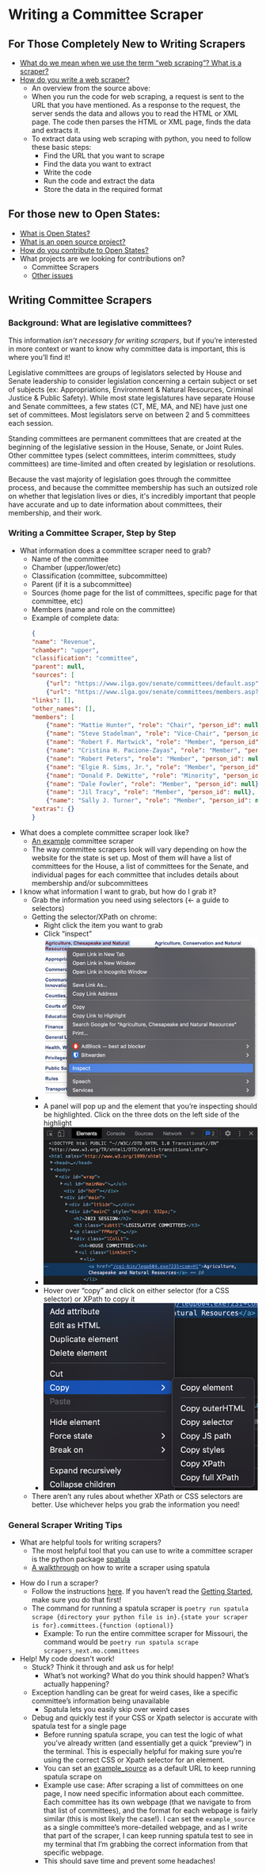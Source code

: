 # Writing a Committee Scraper

## For Those Completely New to Writing Scrapers
- [What do we mean when we use the term “web scraping”? What is a scraper?](https://data-lessons.github.io/library-webscraping-DEPRECATED/01-introduction/)
- [How do you write a web scraper?](https://www.edureka.co/blog/web-scraping-with-python/)
  * An overview from the source above:
  * When you run the code for web scraping, a request is sent to the URL that you have mentioned. As a response to the request, the server sends the data and allows you to read the HTML or XML page. The code then parses the HTML or XML page, finds the data and extracts it. 
  * To extract data using web scraping with python, you need to follow these basic steps:
    * Find the URL that you want to scrape
    * Find the data you want to extract
    * Write the code
    * Run the code and extract the data
    * Store the data in the required format 


## For those new to Open States:
- [What is Open States?](https://docs.openstates.org/#about-open-states)
- [What is an open source project?](https://opensource.com/resources/what-open-source)
- [How do you contribute to Open States?](https://docs.openstates.org/contributing/#getting-started)
- What projects are we looking for contributions on?
    * Committee Scrapers
    * [Other issues](https://github.com/openstates/issues/issues)


## Writing Committee Scrapers
### Background: What are legislative committees?
This information *isn’t necessary for writing scrapers*, but if you’re interested in more context or want to know why committee data is important, this is where you’ll find it! 

Legislative committees are groups of legislators selected by House and Senate leadership to consider legislation concerning a certain subject or set of subjects (ex: Appropriations, Environment & Natural Resources, Criminal Justice & Public Safety). While most state legislatures have separate House and Senate committees, a few states (CT, ME, MA, and NE) have just one set of committees. Most legislators serve on between 2 and 5 committees each session. 

Standing committees are permanent committees that are created at the beginning of the legislative session in the House, Senate, or Joint Rules. Other committee types (select committees, interim committees, study committees) are time-limited and often created by legislation or resolutions.

Because the vast majority of legislation goes through the committee process, and because the committee membership has such an outsized role on whether that legislation lives or dies, it's incredibly important that people have accurate and up to date information about committees, their membership, and their work. 

### Writing a Committee Scraper, Step by Step
- What information does a committee scraper need to grab?
  * Name of the committee
  * Chamber (upper/lower/etc)
  * Classification (committee, subcommittee)
  * Parent (if it is a subcommittee)
  * Sources (home page for the list of committees, specific page for that committee, etc)
  * Members (name and role on the committee)
  * Example of complete data: 
    ```json
    {
    "name": "Revenue", 
    "chamber": "upper",
    "classification": "committee", 
    "parent": null, 
    "sources": [
        {"url": "https://www.ilga.gov/senate/committees/default.asp", "note": "homepage"}, 
        {"url": "https://www.ilga.gov/senate/committees/members.asp?CommitteeID=2688", "note": ""}], 
    "links": [], 
    "other_names": [], 
    "members": [
        {"name": "Mattie Hunter", "role": "Chair", "person_id": null}, 
        {"name": "Steve Stadelman", "role": "Vice-Chair", "person_id": null}, 
        {"name": "Robert F. Martwick", "role": "Member", "person_id": null}, 
        {"name": "Cristina H. Pacione-Zayas", "role": "Member", "person_id": null}, 
        {"name": "Robert Peters", "role": "Member", "person_id": null}, 
        {"name": "Elgie R. Sims, Jr.", "role": "Member", "person_id": null}, 
        {"name": "Donald P. DeWitte", "role": "Minority", "person_id": null}, 
        {"name": "Dale Fowler", "role": "Member", "person_id": null}, 
        {"name": "Jil Tracy", "role": "Member", "person_id": null}, 
        {"name": "Sally J. Turner", "role": "Member", "person_id": null}], 
    "extras": {}
    }
    ```
- What does a complete committee scraper look like?
  * [An example](https://github.com/openstates/openstates-scrapers/blob/main/scrapers_next/mo/committees.py) committee scraper
  * The way committee scrapers look will vary depending on how the website for the state is set up. Most of them will have a list of committees for the House, a list of committees for the Senate, and individual pages for each committee that includes details about membership and/or subcommittees
- I know what information I want to grab, but how do I grab it?
  * Grab the information you need using selectors (<- a guide to selectors)
  * Getting the selector/XPath on chrome:
    * Right click the item you want to grab
    * Click “inspect”
    * ![Selector Tutorial Image](./images/selector_ex1.png "Selector Example 1")
    * A panel will pop up and the element that you’re inspecting should be highlighted. Click on the three dots on the left side of the highlight
    * ![Selector Tutorial Image](./images/selector_ex2.png "Selector Example 2")
    * Hover over “copy” and click on either selector (for a CSS selector) or XPath to copy it
    * ![Selector Tutorial Image](./images/selector_ex3.png "Selector Example 3")
  * There aren’t any rules about whether XPath or CSS selectors are better. Use whichever helps you grab the information you need!

### General Scraper Writing Tips 
- What are helpful tools for writing scrapers?
  * The most helpful tool that you can use to write a committee scraper is the python package [spatula](https://jamesturk.github.io/spatula/) 
  * [A walkthrough](https://jamesturk.github.io/spatula/scraper-basics/) on how to write a scraper using spatula 
* How do I run a scraper?
  * Follow the instructions [here](https://docs.openstates.org/contributing/scrapers/#running-spatula-scrapers). If you haven’t read the [Getting Started](https://docs.openstates.org/contributing/#getting-started), make sure you do that first!
  * The command for running a spatula scraper is `poetry run spatula scrape {directory your python file is in}.{state your scraper is for}.committees.{function (optional)}`
    * Example: To run the entire committee scraper for Missouri, the command would be `poetry run spatula scrape scrapers_next.mo.committees`
* Help! My code doesn't work! 
  * Stuck? Think it through and ask us for help!
    * What’s not working? What do you think should happen? What’s actually happening?
  * Exception handling can be great for weird cases, like a specific committee’s information being unavailable 
    * Spatula lets you easily skip over weird cases
  * Debug and quickly test if your CSS or Xpath selector is accurate with spatula test for a single page
    * Before running spatula scrape, you can test the logic of what you’ve already written (and essentially get a quick “preview”) in the terminal. This is especially helpful for making sure you’re using the correct CSS or Xpath selector for an element.
    * You can set an [example_source](https://jamesturk.github.io/spatula/data-models/#example_source) as a default URL to keep running spatula scrape on
    * Example use case: After scraping a list of committees on one page, I now need specific information about each committee. Each committee has its own webpage (that we navigate to from that list of committees), and the format for each webpage is fairly similar (this is most likely the case!). I can set the `example_source` as a single committee’s more-detailed webpage, and as I write that part of the scraper, I can keep running spatula test to see in my terminal that I’m grabbing the correct information from that specific webpage.
    * This should save time and prevent some headaches!
  


    


